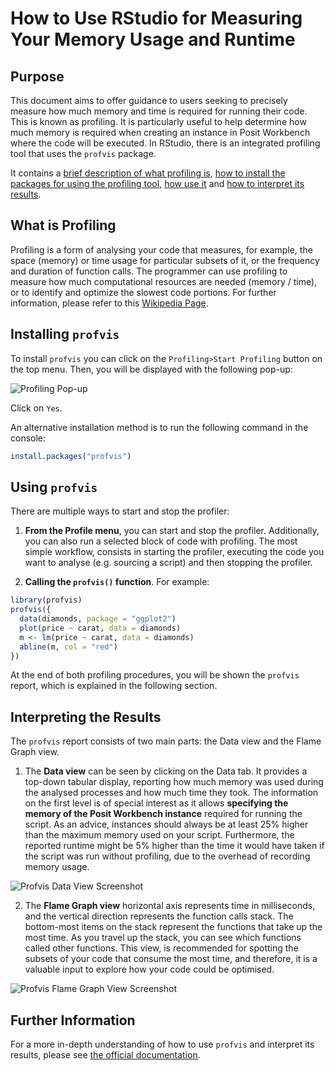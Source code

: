 # How to Use RStudio for Measuring Your Memory Usage and Runtime

## Purpose

This document aims to offer guidance to users seeking to precisely measure how much memory and time is required for running their code. This is known as profiling. It is particularly useful to help determine how much memory is required when creating an instance in Posit Workbench where the code will be executed. In RStudio, there is an integrated profiling tool that uses the `profvis` package.

It contains a [brief description of what profiling is](#what-is-profiling), [how to install the packages for using the profiling tool](#installing-profvis), [how use it](#using-profvis) and [how to interpret its results](#interpreting-the-results). 

## What is Profiling

Profiling is a form of analysing your code that measures, for example, the space (memory) or time usage for particular subsets of it, or the frequency and duration of function calls. The programmer can use profiling to measure how much computational resources are needed (memory / time), or to identify and optimize the slowest code portions. For further information, please refer to this [Wikipedia Page](https://en.wikipedia.org/wiki/Profiling_(computer_programming)).


## Installing `profvis`

To install `profvis` you can click on the `Profiling>Start Profiling` button on the top menu. Then, you will be displayed with the following pop-up:

![Profiling Pop-up](https://user-images.githubusercontent.com/46680486/240343188-329bfdfd-fd21-487f-9a41-7c64161bd5cb.png)

Click on `Yes`.

An alternative installation method is to run the following command in the console:
```r
install.packages("profvis")
```


## Using `profvis`

There are multiple ways to start and stop the profiler:

1. **From the Profile menu**, you can start and stop the profiler. Additionally, you can also run a selected block of code with profiling. The most simple workflow, consists in starting the profiler, executing the code you want to analyse (e.g. sourcing a script) and then stopping the profiler.

2. **Calling the `profvis()` function**. For example:

```r
library(profvis)
profvis({
  data(diamonds, package = "ggplot2")
  plot(price ~ carat, data = diamonds)
  m <- lm(price ~ carat, data = diamonds)
  abline(m, col = "red")
})
```

At the end of both profiling procedures, you will be shown the `profvis` report, which is explained in the following section.

## Interpreting the Results

The `profvis` report consists of two main parts: the Data view and the Flame Graph view. 

1. The **Data view** can be seen by clicking on the Data tab. It provides a top-down tabular display, reporting how much memory was used during the analysed processes and how much time they took. The information on the first level is of special interest as it allows **specifying the memory of the Posit Workbench instance** required for running the script. As an advice, instances should always be at least 25% <!-- TODO does this seem too high? --> higher than the maximum memory used on your script. Furthermore, the reported runtime might be 5% higher than the time it would have taken if the script was run without profiling, due to the overhead of recording memory usage. 


![Profvis Data View Screenshot](https://user-images.githubusercontent.com/46680486/240356070-70f5827e-ce91-43a2-b977-9bef741d9394.png)

2. The **Flame Graph view** horizontal axis represents time in milliseconds, and the vertical direction represents the function calls stack. The bottom-most items on the stack represent the functions that take up the most time. As you travel up the stack, you can see which functions called other functions. This view, is recommended for spotting the subsets of your code that consume the most time, and therefore, it is a valuable input to explore how your code could be optimised.

![Profvis Flame Graph View Screenshot](https://user-images.githubusercontent.com/46680486/240357493-4ccb9c32-fdcb-41a6-b646-86783766be09.png)

## Further Information

For a more in-depth understanding of how to use `profvis` and interpret its results, please see [the official documentation](http://rstudio.github.io/profvis/index.html).

